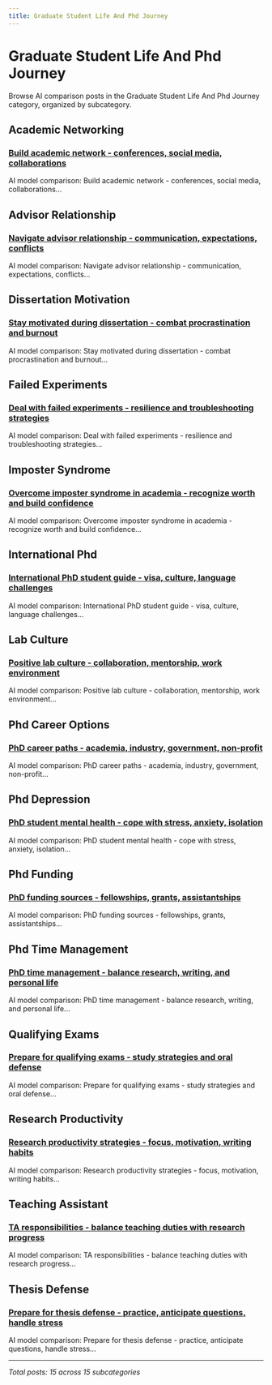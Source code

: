 ```yaml
---
title: Graduate Student Life And Phd Journey
---
```


# Graduate Student Life And Phd Journey

Browse AI comparison posts in the Graduate Student Life And Phd Journey category, organized by subcategory.

## Academic Networking

### [Build academic network - conferences, social media, collaborations](academic-networking/claude-vs-deepseek-vs-gemini-academic-networking-4402.md)

AI model comparison: Build academic network - conferences, social media, collaborations...

## Advisor Relationship

### [Navigate advisor relationship - communication, expectations, conflicts](advisor-relationship/chatgpt-vs-deepseek-vs-mistral-advisor-relationship-7791.md)

AI model comparison: Navigate advisor relationship - communication, expectations, conflicts...

## Dissertation Motivation

### [Stay motivated during dissertation - combat procrastination and burnout](dissertation-motivation/deepseek-vs-grok-vs-mistral-dissertation-motivation-9484.md)

AI model comparison: Stay motivated during dissertation - combat procrastination and burnout...

## Failed Experiments

### [Deal with failed experiments - resilience and troubleshooting strategies](failed-experiments/chatgpt-vs-gemini-vs-grok-failed-experiments-9697.md)

AI model comparison: Deal with failed experiments - resilience and troubleshooting strategies...

## Imposter Syndrome

### [Overcome imposter syndrome in academia - recognize worth and build confidence](imposter-syndrome/chatgpt-vs-claude-vs-grok-imposter-syndrome-9780.md)

AI model comparison: Overcome imposter syndrome in academia - recognize worth and build confidence...

## International Phd

### [International PhD student guide - visa, culture, language challenges](international-phd/chatgpt-vs-grok-vs-mistral-international-phd-4616.md)

AI model comparison: International PhD student guide - visa, culture, language challenges...

## Lab Culture

### [Positive lab culture - collaboration, mentorship, work environment](lab-culture/chatgpt-vs-deepseek-vs-gemini-lab-culture-7730.md)

AI model comparison: Positive lab culture - collaboration, mentorship, work environment...

## Phd Career Options

### [PhD career paths - academia, industry, government, non-profit](phd-career-options/chatgpt-vs-deepseek-vs-gemini-phd-career-options-1046.md)

AI model comparison: PhD career paths - academia, industry, government, non-profit...

## Phd Depression

### [PhD student mental health - cope with stress, anxiety, isolation](phd-depression/deepseek-vs-gemini-vs-grok-phd-depression-3286.md)

AI model comparison: PhD student mental health - cope with stress, anxiety, isolation...

## Phd Funding

### [PhD funding sources - fellowships, grants, assistantships](phd-funding/chatgpt-vs-gemini-vs-grok-phd-funding-2986.md)

AI model comparison: PhD funding sources - fellowships, grants, assistantships...

## Phd Time Management

### [PhD time management - balance research, writing, and personal life](phd-time-management/deepseek-vs-grok-vs-mistral-phd-time-management-5983.md)

AI model comparison: PhD time management - balance research, writing, and personal life...

## Qualifying Exams

### [Prepare for qualifying exams - study strategies and oral defense](qualifying-exams/deepseek-vs-gemini-vs-grok-qualifying-exams-2247.md)

AI model comparison: Prepare for qualifying exams - study strategies and oral defense...

## Research Productivity

### [Research productivity strategies - focus, motivation, writing habits](research-productivity/chatgpt-vs-claude-vs-deepseek-research-productivity-2637.md)

AI model comparison: Research productivity strategies - focus, motivation, writing habits...

## Teaching Assistant

### [TA responsibilities - balance teaching duties with research progress](teaching-assistant/chatgpt-vs-deepseek-vs-gemini-teaching-assistant-2536.md)

AI model comparison: TA responsibilities - balance teaching duties with research progress...

## Thesis Defense

### [Prepare for thesis defense - practice, anticipate questions, handle stress](thesis-defense/gemini-vs-grok-vs-mistral-thesis-defense-3509.md)

AI model comparison: Prepare for thesis defense - practice, anticipate questions, handle stress...

---

*Total posts: 15 across 15 subcategories*

